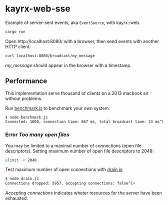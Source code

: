 # kayrx-web-sse

Example of server-sent events, aka `EventSource`, with kayrx::web.

```sh
cargo run
```

Open http://localhost:8080/ with a browser, then send events with another HTTP client:

```sh
curl localhost:8080/broadcast/my_message
```

*my_message* should appear in the browser with a timestamp.

## Performance

This implementation serve thousand of clients on a 2013 macbook air without problems.

Run [benchmark.js](benchmark.js) to benchmark your own system:

```sh
$ node benchmark.js
Connected: 1000, connection time: 867 ms, total broadcast time: 23 ms^C⏎
```

### Error *Too many open files*

You may be limited to a maximal number of connections (open file descriptors). Setting maximum number of open file descriptors to 2048:

```sh
ulimit -n 2048
```

Test maximum number of open connections with [drain.js](drain.js):

```sh
$ node drain.js
Connections dropped: 5957, accepting connections: false^C⏎
```

_Accepting connections_ indicates wheter resources for the server have been exhausted.